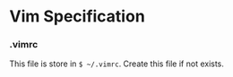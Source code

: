 # Vim Specification

### .vimrc
  This file is store in `$ ~/.vimrc`. Create this file if not exists.
